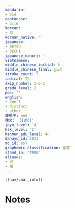 ```yaml
---
mandarin:
- bié
cantonese:
- bit6
korean:
- 별
korean_native: ''
japanese:
- BETSU
- BECHI
japanese_nanori: ''
vietnamese:
middle_chinese_initial: b
middle_chinese_final: ɣiᴇt
stroke_count: 7
radical: 刀
skip_number: 1-5-2
grade_level: 2
pos: ''
english:
- don’t
- distinct
- other
羅馬字: bed
韓文: '[[벋]]'
joyo_level: '4'
hsk_level: '1'
hanmun_edu_level: 中
danayo_id: 2031
mc_id: 657
graphemic_classification: 會意
stand_in: 'TRUE'
aliases:
- 别
- 彆
---
```

```meta-bind-embed
[[nav/char_info]]
```

# Notes
